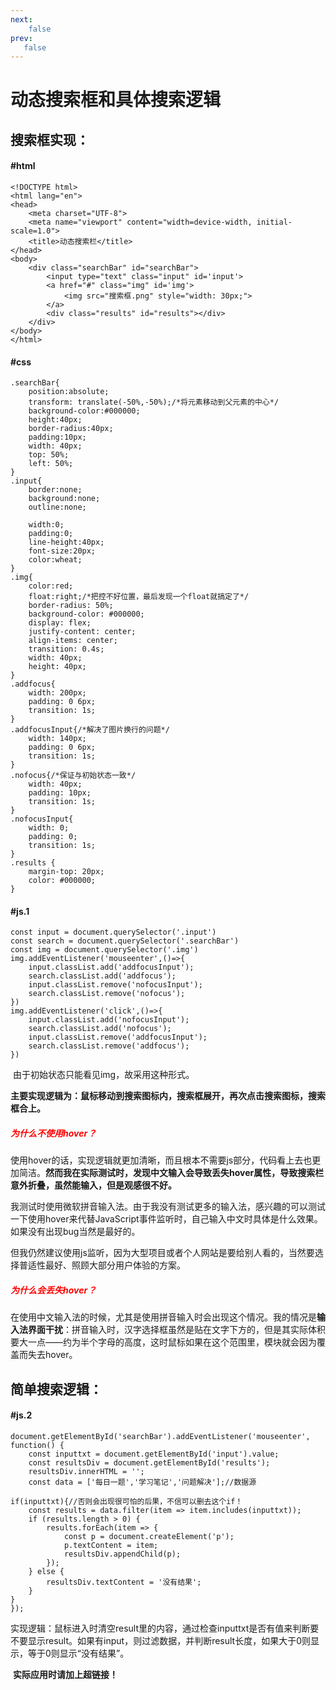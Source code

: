 ```yaml
---
next:  
    false
prev:
   false
---
```

# 动态搜索框和具体搜索逻辑

## 搜索框实现：

#### 	#html

```
<!DOCTYPE html>
<html lang="en">
<head>
    <meta charset="UTF-8">
    <meta name="viewport" content="width=device-width, initial-scale=1.0">
    <title>动态搜索栏</title>
</head>
<body>
    <div class="searchBar" id="searchBar">
        <input type="text" class="input" id='input'>
        <a href="#" class="img" id='img'>
            <img src="搜索框.png" style="width: 30px;">
        </a>
        <div class="results" id="results"></div>
    </div>
</body>
</html>
```

#### 	#css

```
.searchBar{
    position:absolute;
    transform: translate(-50%,-50%);/*将元素移动到父元素的中心*/
    background-color:#000000;
    height:40px;
    border-radius:40px;
    padding:10px;
    width: 40px;
    top: 50%;
    left: 50%;
}
.input{
    border:none;
    background:none;
    outline:none;
    
    width:0;
    padding:0;
    line-height:40px;
    font-size:20px;
    color:wheat;
}
.img{
    color:red;
    float:right;/*把控不好位置，最后发现一个float就搞定了*/
    border-radius: 50%;
    background-color: #000000;
    display: flex;
    justify-content: center;
    align-items: center;
    transition: 0.4s;
    width: 40px;
    height: 40px;
}
.addfocus{
    width: 200px;
    padding: 0 6px;
    transition: 1s;
}
.addfocusInput{/*解决了图片换行的问题*/
    width: 140px;
    padding: 0 6px;
    transition: 1s;
}
.nofocus{/*保证与初始状态一致*/
    width: 40px;
    padding: 10px;
    transition: 1s;
}
.nofocusInput{
    width: 0;
    padding: 0;
    transition: 1s;
}
.results {
    margin-top: 20px;
    color: #000000;
}
```

#### 	#js.1

```
const input = document.querySelector('.input')
const search = document.querySelector('.searchBar')
const img = document.querySelector('.img')
img.addEventListener('mouseenter',()=>{           
	input.classList.add('addfocusInput');
	search.classList.add('addfocus');
	input.classList.remove('nofocusInput');
	search.classList.remove('nofocus');
})
img.addEventListener('click',()=>{
	input.classList.add('nofocusInput');
	search.classList.add('nofocus');
	input.classList.remove('addfocusInput');
	search.classList.remove('addfocus');
})
```

​	由于初始状态只能看见img，故采用这种形式。

​	**主要实现逻辑为：鼠标移动到搜索图标内，搜索框展开，再次点击搜索图标，搜索框合上。**

##### 	<font color= red>**为什么不使用hover？**</font>

​	使用hover的话，实现逻辑就更加清晰，而且根本不需要js部分，代码看上去也更加简洁。**然而我在实际测试时，发现中文输入会导致丢失hover属性，导致搜索栏意外折叠，虽然能输入，但是观感很不好。**

​	我测试时使用微软拼音输入法。由于我没有测试更多的输入法，感兴趣的可以测试一下使用hover来代替JavaScript事件监听时，自己输入中文时具体是什么效果。如果没有出现bug当然是最好的。

​	但我仍然建议使用js监听，因为大型项目或者个人网站是要给别人看的，当然要选择普适性最好、照顾大部分用户体验的方案。

##### 	<font color= red>**为什么会丢失hover？**</font>

​	在使用中文输入法的时候，尤其是使用拼音输入时会出现这个情况。我的情况是**输入法界面干扰**：拼音输入时，汉字选择框虽然是贴在文字下方的，但是其实际体积要大一点——约为半个字母的高度，这时鼠标如果在这个范围里，模块就会因为覆盖而失去hover。

## 简单搜索逻辑：

#### 		#js.2

```
document.getElementById('searchBar').addEventListener('mouseenter', function() {
    const inputtxt = document.getElementById('input').value;
    const resultsDiv = document.getElementById('results');
    resultsDiv.innerHTML = '';
    const data = ['每日一题','学习笔记','问题解决'];//数据源

if(inputtxt){//否则会出现很可怕的后果，不信可以删去这个if！
    const results = data.filter(item => item.includes(inputtxt));
    if (results.length > 0) {
        results.forEach(item => {
            const p = document.createElement('p');
            p.textContent = item;
            resultsDiv.appendChild(p);
        });
    } else {
        resultsDiv.textContent = '没有结果';
    }
}
});

```

​	实现逻辑：鼠标进入时清空result里的内容，通过检查inputtxt是否有值来判断要不要显示result。如果有input，则过滤数据，并判断result长度，如果大于0则显示，等于0则显示“没有结果”。

​	**实际应用时请加上超链接！**